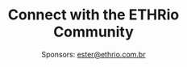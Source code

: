 ---
#######################
## To keep any param unused, just leave its value as empty. Nothing after the : for the param
#######################
########################
# Required params for each section
name: connect # id of the section used for id'ing the section in classes
is_active: "yes"
title: "Connect with the ETHRio Community"
subtitle: "Sponsors: ester@ethrio.com.br"
bg_image: "/assets/images/back_sec_nine.png"
has_icons_between: "yes"
sponsor_email: "ester@ethrio.com.br"
has_site_footer: "yes"
#################################
# Container and grid classes
css_classes_container: "container pt-5 pb-5 text-center"
css_classes_row: "row"
# Classes for grid columns
css_classes_col_one: "col-sm-12"
#################################
# CSS classes for the params above
css_classes_title: "fw-bolder text-white mt-5 fs-1"
css_classes_subtitle: "mt-5 fw-normal text-white fs-5"
---